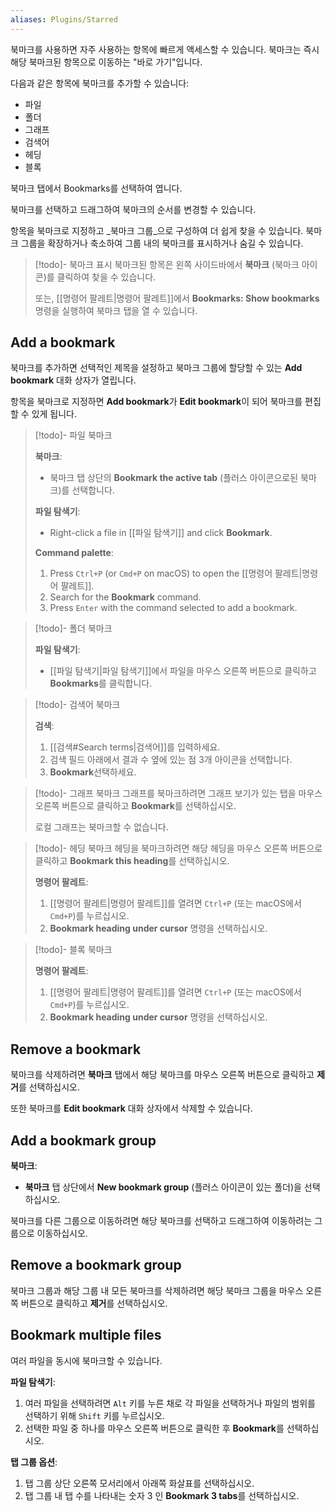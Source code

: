 ```yaml
---
aliases: Plugins/Starred
---
```


북마크를 사용하면 자주 사용하는 항목에 빠르게 액세스할 수 있습니다. 북마크는 즉시 해당 북마크된 항목으로 이동하는 "바로 가기"입니다.

다음과 같은 항목에 북마크를 추가할 수 있습니다:

- 파일
- 폴더
- 그래프
- 검색어
- 헤딩
- 블록

북마크 탭에서 Bookmarks를 선택하여 엽니다.

북마크를 선택하고 드래그하여 북마크의 순서를 변경할 수 있습니다.

항목을 북마크로 지정하고 _북마크 그룹_으로 구성하여 더 쉽게 찾을 수 있습니다. 북마크 그룹을 확장하거나 축소하여 그룹 내의 북마크를 표시하거나 숨길 수 있습니다.

> [!todo]- 북마크 표시
> 북마크된 항목은 왼쪽 사이드바에서 **북마크** (북마크 아이콘)를 클릭하여 찾을 수 있습니다.
>
> 또는, [[명령어 팔레트|명령어 팔레트]]에서 **Bookmarks: Show bookmarks** 명령을 실행하여 북마크 탭을 열 수 있습니다.

## Add a bookmark

북마크를 추가하면 선택적인 제목을 설정하고 북마크 그룹에 할당할 수 있는 **Add bookmark** 대화 상자가 열립니다.

항목을 북마크로 지정하면 **Add bookmark**가 **Edit bookmark**이 되어 북마크를 편집할 수 있게 됩니다.

> [!todo]- 파일 북마크
>
> **북마크**:
> - 북마크 탭 상단의 **Bookmark the active tab** (플러스 아이콘으로된 북마크)를 선택합니다.
> 
> **파일 탐색기**:
>
> - Right-click a file in [[파일 탐색기]] and click **Bookmark**.
>
> **Command palette**:
>
> 1. Press `Ctrl+P` (or `Cmd+P` on macOS) to open the [[명령어 팔레트|명령어 팔레트]].
> 2. Search for the **Bookmark** command.
> 3. Press `Enter` with the command selected to add a bookmark.

> [!todo]- 폴더 북마크
>
> **파일 탐색기**:
>
> - [[파일 탐색기|파일 탐색기]]에서 파일을 마우스 오른쪽 버튼으로 클릭하고 **Bookmarks**를 클릭합니다.

> [!todo]- 검색어 북마크
>
> **검색**:
>
> 1. [[검색#Search terms|검색어]]를 입력하세요. 
> 2. 검색 필드 아래에서 결과 수 옆에 있는 점 3개 아이콘을 선택합니다.
> 3. **Bookmark**선택하세요.

> [!todo]- 그래프 북마크
> 그래프를 북마크하려면 그래프 보기가 있는 탭을 마우스 오른쪽 버튼으로 클릭하고 **Bookmark**를 선택하십시오.
>
> 로컬 그래프는 북마크할 수 없습니다.

> [!todo]- 헤딩 북마크
> 헤딩을 북마크하려면 해당 헤딩을 마우스 오른쪽 버튼으로 클릭하고 **Bookmark this heading**를 선택하십시오.
>
> **명령어 팔레트**:
>
> 1. [[명령어 팔레트|명령어 팔레트]]를 열려면 `Ctrl+P` (또는 macOS에서 `Cmd+P`)를 누르십시오.
> 2. **Bookmark heading under cursor** 명령을 선택하십시오.

> [!todo]- 블록 북마크
>
> **명령어 팔레트**:
>
> 1. [[명령어 팔레트|명령어 팔레트]]를 열려면 `Ctrl+P` (또는 macOS에서 `Cmd+P`)를 누르십시오.
> 2. **Bookmark heading under cursor** 명령을 선택하십시오.

## Remove a bookmark

북마크를 삭제하려면 **북마크** 탭에서 해당 북마크를 마우스 오른쪽 버튼으로 클릭하고 **제거**를 선택하십시오.

또한 북마크를 **Edit bookmark** 대화 상자에서 삭제할 수 있습니다.

## Add a bookmark group

**북마크**:

- **북마크** 탭 상단에서 **New bookmark group** (플러스 아이콘이 있는 폴더)을 선택하십시오.

북마크를 다른 그룹으로 이동하려면 해당 북마크를 선택하고 드래그하여 이동하려는 그룹으로 이동하십시오.

## Remove a bookmark group

북마크 그룹과 해당 그룹 내 모든 북마크를 삭제하려면 해당 북마크 그룹을 마우스 오른쪽 버튼으로 클릭하고 **제거**를 선택하십시오.

## Bookmark multiple files

여러 파일을 동시에 북마크할 수 있습니다.

**파일 탐색기**:

1. 여러 파일을 선택하려면 `Alt` 키를 누른 채로 각 파일을 선택하거나 파일의 범위를 선택하기 위해 `Shift` 키를 누르십시오.
2. 선택한 파일 중 하나를 마우스 오른쪽 버튼으로 클릭한 후 **Bookmark**를 선택하십시오.

**탭 그룹 옵션**:

1. 탭 그룹 상단 오른쪽 모서리에서 아래쪽 화살표를 선택하십시오.
2. 탭 그룹 내 탭 수를 나타내는 숫자 3 인 **Bookmark 3 tabs**를 선택하십시오.
